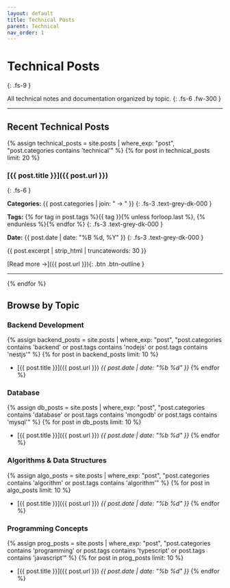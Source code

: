 ```yaml
---
layout: default
title: Technical Posts
parent: Technical
nav_order: 1
---
```


# Technical Posts
{: .fs-9 }

All technical notes and documentation organized by topic.
{: .fs-6 .fw-300 }

---

## Recent Technical Posts

{% assign technical_posts = site.posts | where_exp: "post", "post.categories contains 'technical'" %}
{% for post in technical_posts limit: 20 %}

### [{{ post.title }}]({{ post.url }})
{: .fs-6 }

**Categories:** {{ post.categories | join: " → " }}
{: .fs-3 .text-grey-dk-000 }

**Tags:** {% for tag in post.tags %}{{ tag }}{% unless forloop.last %}, {% endunless %}{% endfor %}
{: .fs-3 .text-grey-dk-000 }

**Date:** {{ post.date | date: "%B %d, %Y" }}
{: .fs-3 .text-grey-dk-000 }

{{ post.excerpt | strip_html | truncatewords: 30 }}

[Read more →]({{ post.url }}){: .btn .btn-outline }

---

{% endfor %}

## Browse by Topic

### Backend Development
{% assign backend_posts = site.posts | where_exp: "post", "post.categories contains 'backend' or post.tags contains 'nodejs' or post.tags contains 'nestjs'" %}
{% for post in backend_posts limit: 10 %}
- [{{ post.title }}]({{ post.url }}) *{{ post.date | date: "%b %d" }}*
{% endfor %}

### Database
{% assign db_posts = site.posts | where_exp: "post", "post.categories contains 'database' or post.tags contains 'mongodb' or post.tags contains 'mysql'" %}
{% for post in db_posts limit: 10 %}
- [{{ post.title }}]({{ post.url }}) *{{ post.date | date: "%b %d" }}*
{% endfor %}

### Algorithms & Data Structures
{% assign algo_posts = site.posts | where_exp: "post", "post.categories contains 'algorithm' or post.tags contains 'algorithm'" %}
{% for post in algo_posts limit: 10 %}
- [{{ post.title }}]({{ post.url }}) *{{ post.date | date: "%b %d" }}*
{% endfor %}

### Programming Concepts
{% assign prog_posts = site.posts | where_exp: "post", "post.categories contains 'programming' or post.tags contains 'typescript' or post.tags contains 'javascript'" %}
{% for post in prog_posts limit: 10 %}
- [{{ post.title }}]({{ post.url }}) *{{ post.date | date: "%b %d" }}*
{% endfor %}

